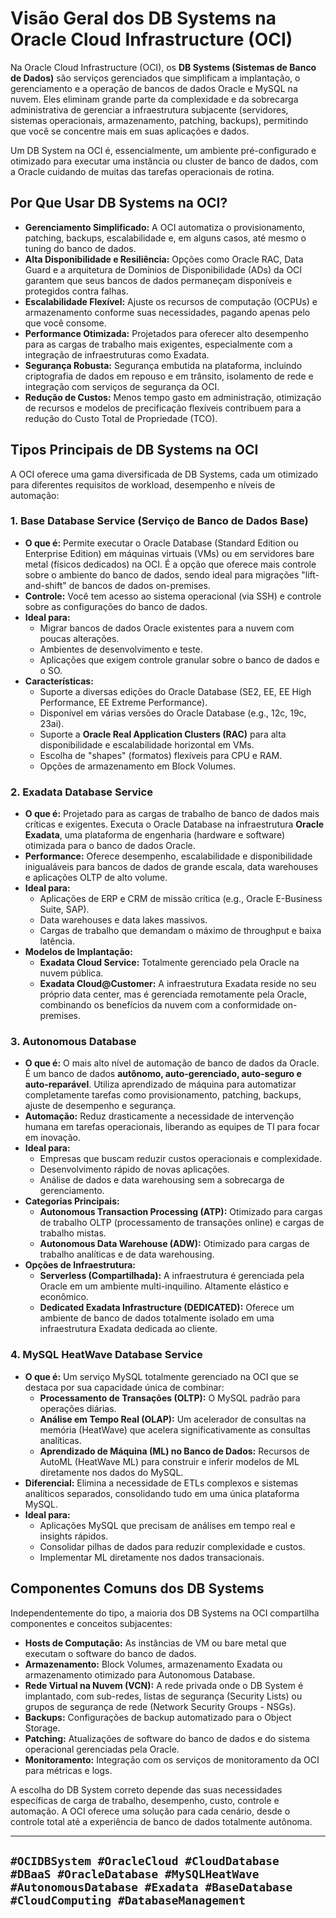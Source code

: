 # Visão Geral dos DB Systems na Oracle Cloud Infrastructure (OCI)

Na Oracle Cloud Infrastructure (OCI), os **DB Systems (Sistemas de Banco de Dados)** são serviços gerenciados que simplificam a implantação, o gerenciamento e a operação de bancos de dados Oracle e MySQL na nuvem. Eles eliminam grande parte da complexidade e da sobrecarga administrativa de gerenciar a infraestrutura subjacente (servidores, sistemas operacionais, armazenamento, patching, backups), permitindo que você se concentre mais em suas aplicações e dados.

Um DB System na OCI é, essencialmente, um ambiente pré-configurado e otimizado para executar uma instância ou cluster de banco de dados, com a Oracle cuidando de muitas das tarefas operacionais de rotina.

## Por Que Usar DB Systems na OCI?

* **Gerenciamento Simplificado:** A OCI automatiza o provisionamento, patching, backups, escalabilidade e, em alguns casos, até mesmo o tuning do banco de dados.
* **Alta Disponibilidade e Resiliência:** Opções como Oracle RAC, Data Guard e a arquitetura de Domínios de Disponibilidade (ADs) da OCI garantem que seus bancos de dados permaneçam disponíveis e protegidos contra falhas.
* **Escalabilidade Flexível:** Ajuste os recursos de computação (OCPUs) e armazenamento conforme suas necessidades, pagando apenas pelo que você consome.
* **Performance Otimizada:** Projetados para oferecer alto desempenho para as cargas de trabalho mais exigentes, especialmente com a integração de infraestruturas como Exadata.
* **Segurança Robusta:** Segurança embutida na plataforma, incluindo criptografia de dados em repouso e em trânsito, isolamento de rede e integração com serviços de segurança da OCI.
* **Redução de Custos:** Menos tempo gasto em administração, otimização de recursos e modelos de precificação flexíveis contribuem para a redução do Custo Total de Propriedade (TCO).

## Tipos Principais de DB Systems na OCI

A OCI oferece uma gama diversificada de DB Systems, cada um otimizado para diferentes requisitos de workload, desempenho e níveis de automação:

### 1. Base Database Service (Serviço de Banco de Dados Base)

* **O que é:** Permite executar o Oracle Database (Standard Edition ou Enterprise Edition) em máquinas virtuais (VMs) ou em servidores bare metal (físicos dedicados) na OCI. É a opção que oferece mais controle sobre o ambiente do banco de dados, sendo ideal para migrações "lift-and-shift" de bancos de dados on-premises.
* **Controle:** Você tem acesso ao sistema operacional (via SSH) e controle sobre as configurações do banco de dados.
* **Ideal para:**
    * Migrar bancos de dados Oracle existentes para a nuvem com poucas alterações.
    * Ambientes de desenvolvimento e teste.
    * Aplicações que exigem controle granular sobre o banco de dados e o SO.
* **Características:**
    * Suporte a diversas edições do Oracle Database (SE2, EE, EE High Performance, EE Extreme Performance).
    * Disponível em várias versões do Oracle Database (e.g., 12c, 19c, 23ai).
    * Suporte a **Oracle Real Application Clusters (RAC)** para alta disponibilidade e escalabilidade horizontal em VMs.
    * Escolha de "shapes" (formatos) flexíveis para CPU e RAM.
    * Opções de armazenamento em Block Volumes.

### 2. Exadata Database Service

* **O que é:** Projetado para as cargas de trabalho de banco de dados mais críticas e exigentes. Executa o Oracle Database na infraestrutura **Oracle Exadata**, uma plataforma de engenharia (hardware e software) otimizada para o banco de dados Oracle.
* **Performance:** Oferece desempenho, escalabilidade e disponibilidade inigualáveis para bancos de dados de grande escala, data warehouses e aplicações OLTP de alto volume.
* **Ideal para:**
    * Aplicações de ERP e CRM de missão crítica (e.g., Oracle E-Business Suite, SAP).
    * Data warehouses e data lakes massivos.
    * Cargas de trabalho que demandam o máximo de throughput e baixa latência.
* **Modelos de Implantação:**
    * **Exadata Cloud Service:** Totalmente gerenciado pela Oracle na nuvem pública.
    * **Exadata Cloud@Customer:** A infraestrutura Exadata reside no seu próprio data center, mas é gerenciada remotamente pela Oracle, combinando os benefícios da nuvem com a conformidade on-premises.

### 3. Autonomous Database

* **O que é:** O mais alto nível de automação de banco de dados da Oracle. É um banco de dados **autônomo, auto-gerenciado, auto-seguro e auto-reparável**. Utiliza aprendizado de máquina para automatizar completamente tarefas como provisionamento, patching, backups, ajuste de desempenho e segurança.
* **Automação:** Reduz drasticamente a necessidade de intervenção humana em tarefas operacionais, liberando as equipes de TI para focar em inovação.
* **Ideal para:**
    * Empresas que buscam reduzir custos operacionais e complexidade.
    * Desenvolvimento rápido de novas aplicações.
    * Análise de dados e data warehousing sem a sobrecarga de gerenciamento.
* **Categorias Principais:**
    * **Autonomous Transaction Processing (ATP):** Otimizado para cargas de trabalho OLTP (processamento de transações online) e cargas de trabalho mistas.
    * **Autonomous Data Warehouse (ADW):** Otimizado para cargas de trabalho analíticas e de data warehousing.
* **Opções de Infraestrutura:**
    * **Serverless (Compartilhada):** A infraestrutura é gerenciada pela Oracle em um ambiente multi-inquilino. Altamente elástico e econômico.
    * **Dedicated Exadata Infrastructure (DEDICATED):** Oferece um ambiente de banco de dados totalmente isolado em uma infraestrutura Exadata dedicada ao cliente.

### 4. MySQL HeatWave Database Service

* **O que é:** Um serviço MySQL totalmente gerenciado na OCI que se destaca por sua capacidade única de combinar:
    * **Processamento de Transações (OLTP):** O MySQL padrão para operações diárias.
    * **Análise em Tempo Real (OLAP):** Um acelerador de consultas na memória (HeatWave) que acelera significativamente as consultas analíticas.
    * **Aprendizado de Máquina (ML) no Banco de Dados:** Recursos de AutoML (HeatWave ML) para construir e inferir modelos de ML diretamente nos dados do MySQL.
* **Diferencial:** Elimina a necessidade de ETLs complexos e sistemas analíticos separados, consolidando tudo em uma única plataforma MySQL.
* **Ideal para:**
    * Aplicações MySQL que precisam de análises em tempo real e insights rápidos.
    * Consolidar pilhas de dados para reduzir complexidade e custos.
    * Implementar ML diretamente nos dados transacionais.

## Componentes Comuns dos DB Systems

Independentemente do tipo, a maioria dos DB Systems na OCI compartilha componentes e conceitos subjacentes:

* **Hosts de Computação:** As instâncias de VM ou bare metal que executam o software do banco de dados.
* **Armazenamento:** Block Volumes, armazenamento Exadata ou armazenamento otimizado para Autonomous Database.
* **Rede Virtual na Nuvem (VCN):** A rede privada onde o DB System é implantado, com sub-redes, listas de segurança (Security Lists) ou grupos de segurança de rede (Network Security Groups - NSGs).
* **Backups:** Configurações de backup automatizado para o Object Storage.
* **Patching:** Atualizações de software do banco de dados e do sistema operacional gerenciadas pela Oracle.
* **Monitoramento:** Integração com os serviços de monitoramento da OCI para métricas e logs.

A escolha do DB System correto depende das suas necessidades específicas de carga de trabalho, desempenho, custo, controle e automação. A OCI oferece uma solução para cada cenário, desde o controle total até a experiência de banco de dados totalmente autônoma.

---
`#OCIDBSystem #OracleCloud #CloudDatabase #DBaaS #OracleDatabase #MySQLHeatWave #AutonomousDatabase #Exadata #BaseDatabase #CloudComputing #DatabaseManagement`
---